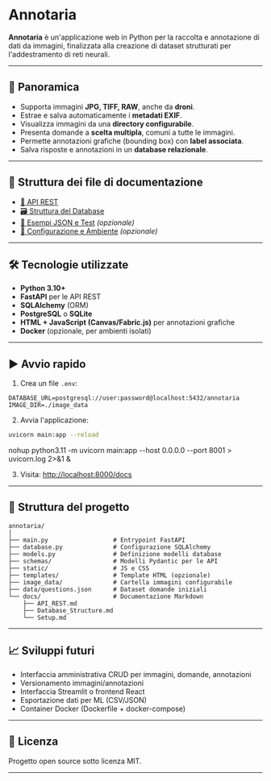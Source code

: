 # Annotaria

**Annotaria** è un'applicazione web in Python per la raccolta e annotazione di dati da immagini, finalizzata alla creazione di dataset strutturati per l'addestramento di reti neurali.

---

## 📖 Panoramica

- Supporta immagini **JPG, TIFF, RAW**, anche da **droni**.
- Estrae e salva automaticamente i **metadati EXIF**.
- Visualizza immagini da una **directory configurabile**.
- Presenta domande a **scelta multipla**, comuni a tutte le immagini.
- Permette annotazioni grafiche (bounding box) con **label associata**.
- Salva risposte e annotazioni in un **database relazionale**.

---

## 🧱 Struttura dei file di documentazione

- [📂 API REST](./docs/API_REST.md)
- [🗃️ Struttura del Database](./docs/Database_Structure.md)
- [🧪 Esempi JSON e Test](./docs/API_Examples.md) *(opzionale)*
- [🧰 Configurazione e Ambiente](./docs/Setup.md) *(opzionale)*

---

## 🛠️ Tecnologie utilizzate

- **Python 3.10+**
- **FastAPI** per le API REST
- **SQLAlchemy** (ORM)
- **PostgreSQL** o **SQLite**
- **HTML + JavaScript (Canvas/Fabric.js)** per annotazioni grafiche
- **Docker** (opzionale, per ambienti isolati)

---

## ▶️ Avvio rapido

1. Crea un file `.env`:

```dotenv
DATABASE_URL=postgresql://user:password@localhost:5432/annotaria
IMAGE_DIR=./image_data
```

2. Avvia l'applicazione:

```bash
uvicorn main:app --reload
```

nohup python3.11 -m uvicorn main:app --host 0.0.0.0 --port 8001 > uvicorn.log 2>&1 &


3. Visita: [http://localhost:8000/docs](http://localhost:8000/docs)

---

## 📁 Struttura del progetto

```
annotaria/
│
├── main.py                  # Entrypoint FastAPI
├── database.py              # Configurazione SQLAlchemy
├── models.py                # Definizione modelli database
├── schemas/                 # Modelli Pydantic per le API
├── static/                  # JS e CSS
├── templates/               # Template HTML (opzionale)
├── image_data/              # Cartella immagini configurabile
├── data/questions.json      # Dataset domande iniziali
└── docs/                    # Documentazione Markdown
    ├── API_REST.md
    ├── Database_Structure.md
    └── Setup.md
```

---

## 📈 Sviluppi futuri

- Interfaccia amministrativa CRUD per immagini, domande, annotazioni
- Versionamento immagini/annotazioni
- Interfaccia Streamlit o frontend React
- Esportazione dati per ML (CSV/JSON)
- Container Docker (Dockerfile + docker-compose)

---

## 📝 Licenza

Progetto open source sotto licenza MIT.

---